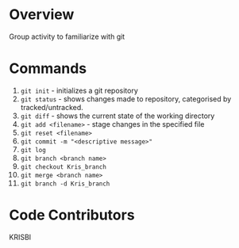 # Overview

Group activity to familiarize with git

# Commands

1. `git init` - initializes a git repository
2. `git status` - shows changes made to repository, categorised by tracked/untracked.
3. `git diff` - shows the current state of the working directory
4. `git add <filename>` - stage changes in the specified file
5. `git reset <filename>`
6. `git commit -m "<descriptive message>"`
7. `git log`
8. `git branch <branch name>`
9. `git checkout Kris_branch`
10. `git merge <branch name>`
11. `git branch -d Kris_branch`

# Code Contributors

KRISBI
